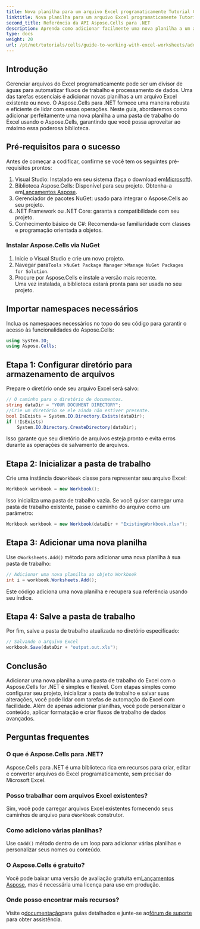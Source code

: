 ```yaml
---
title: Nova planilha para um arquivo Excel programaticamente Tutorial C#
linktitle: Nova planilha para um arquivo Excel programaticamente Tutorial C#
second_title: Referência da API Aspose.Cells para .NET
description: Aprenda como adicionar facilmente uma nova planilha a um arquivo Excel usando Aspose.Cells para .NET. Este guia abrangente fornece uma abordagem passo a passo, exemplos de código e dicas úteis.
type: docs
weight: 20
url: /pt/net/tutorials/cells/guide-to-working-with-excel-worksheets/add-new-sheet-to-excel-file-csharp-tutorial/
---
```

## Introdução

Gerenciar arquivos do Excel programaticamente pode ser um divisor de águas para automatizar fluxos de trabalho e processamento de dados. Uma das tarefas essenciais é adicionar novas planilhas a um arquivo Excel existente ou novo. O Aspose.Cells para .NET fornece uma maneira robusta e eficiente de lidar com essas operações. Neste guia, abordaremos como adicionar perfeitamente uma nova planilha a uma pasta de trabalho do Excel usando o Aspose.Cells, garantindo que você possa aproveitar ao máximo essa poderosa biblioteca.

## Pré-requisitos para o sucesso

Antes de começar a codificar, confirme se você tem os seguintes pré-requisitos prontos:

1.  Visual Studio: Instalado em seu sistema (faça o download em[Microsoft](https://visualstudio.microsoft.com/)).
2.  Biblioteca Aspose.Cells: Disponível para seu projeto. Obtenha-a em[Lançamentos Aspose](https://releases.aspose.com/cells/net/).
3. Gerenciador de pacotes NuGet: usado para integrar o Aspose.Cells ao seu projeto.
4. .NET Framework ou .NET Core: garanta a compatibilidade com seu projeto.
5. Conhecimento básico de C#: Recomenda-se familiaridade com classes e programação orientada a objetos.

### Instalar Aspose.Cells via NuGet

1. Inicie o Visual Studio e crie um novo projeto.
2.  Navegar para`Tools` >`NuGet Package Manager` >`Manage NuGet Packages for Solution`.
3. Procure por Aspose.Cells e instale a versão mais recente.  
   Uma vez instalada, a biblioteca estará pronta para ser usada no seu projeto.


## Importar namespaces necessários

Inclua os namespaces necessários no topo do seu código para garantir o acesso às funcionalidades do Aspose.Cells:

```csharp
using System.IO;
using Aspose.Cells;
```

## Etapa 1: Configurar diretório para armazenamento de arquivos

Prepare o diretório onde seu arquivo Excel será salvo:

```csharp
// O caminho para o diretório de documentos.
string dataDir = "YOUR DOCUMENT DIRECTORY";
//Crie um diretório se ele ainda não estiver presente.
bool IsExists = System.IO.Directory.Exists(dataDir);
if (!IsExists)
    System.IO.Directory.CreateDirectory(dataDir);
```

Isso garante que seu diretório de arquivos esteja pronto e evita erros durante as operações de salvamento de arquivos.


## Etapa 2: Inicializar a pasta de trabalho

 Crie uma instância do`Workbook` classe para representar seu arquivo Excel:

```csharp
Workbook workbook = new Workbook();
```

Isso inicializa uma pasta de trabalho vazia. Se você quiser carregar uma pasta de trabalho existente, passe o caminho do arquivo como um parâmetro:

```csharp
Workbook workbook = new Workbook(dataDir + "ExistingWorkbook.xlsx");
```


## Etapa 3: Adicionar uma nova planilha

 Use o`Worksheets.Add()` método para adicionar uma nova planilha à sua pasta de trabalho:

```csharp
// Adicionar uma nova planilha ao objeto Workbook
int i = workbook.Worksheets.Add();
```

Este código adiciona uma nova planilha e recupera sua referência usando seu índice.


## Etapa 4: Salve a pasta de trabalho

Por fim, salve a pasta de trabalho atualizada no diretório especificado:

```csharp
// Salvando o arquivo Excel
workbook.Save(dataDir + "output.out.xls");
```

## Conclusão

Adicionar uma nova planilha a uma pasta de trabalho do Excel com o Aspose.Cells for .NET é simples e flexível. Com etapas simples como configurar seu projeto, inicializar a pasta de trabalho e salvar suas alterações, você pode lidar com tarefas de automação do Excel com facilidade. Além de apenas adicionar planilhas, você pode personalizar o conteúdo, aplicar formatação e criar fluxos de trabalho de dados avançados.

## Perguntas frequentes

### O que é Aspose.Cells para .NET?

Aspose.Cells para .NET é uma biblioteca rica em recursos para criar, editar e converter arquivos do Excel programaticamente, sem precisar do Microsoft Excel.

### Posso trabalhar com arquivos Excel existentes?

 Sim, você pode carregar arquivos Excel existentes fornecendo seus caminhos de arquivo para o`Workbook` construtor.

### Como adiciono várias planilhas?

 Use o`Add()` método dentro de um loop para adicionar várias planilhas e personalizar seus nomes ou conteúdo.

### O Aspose.Cells é gratuito?

 Você pode baixar uma versão de avaliação gratuita em[Lançamentos Aspose](https://releases.aspose.com/), mas é necessária uma licença para uso em produção.

### Onde posso encontrar mais recursos?

 Visite o[documentação](https://reference.aspose.com/cells/net/)para guias detalhados e junte-se ao[fórum de suporte](https://forum.aspose.com/c/cells/9) para obter assistência.